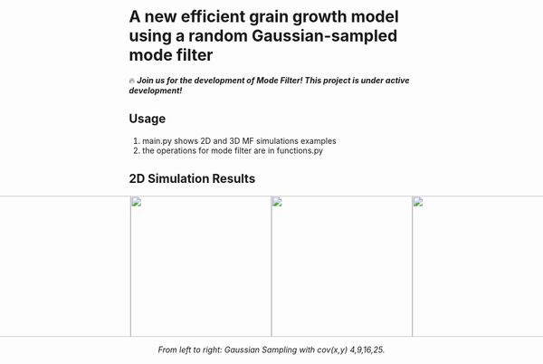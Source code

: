 # A new efficient grain growth model using a random Gaussian-sampled mode filter

:fire: ***Join us for the development of Mode Filter! This project is under active development!***

## Usage
1. main.py shows 2D and 3D MF simulations examples
2. the operations for mode filter are in functions.py


## 2D Simulation Results
<div style="display: flex; justify-content: center; align-items: center;">
  <img src="materials/ims_id0_0.gif" width="249" />
  <img src="materials/ims_id0_4.gif" width="249" />
  <img src="materials/ims_id0_9.gif" width="249" />
  <img src="materials/ims_id0_16.gif" width="249" />
</div>

<p align="middle">
    <em >From left to right: Gaussian Sampling with cov(x,y) 4,9,16,25.</em>
</p>
<br>



